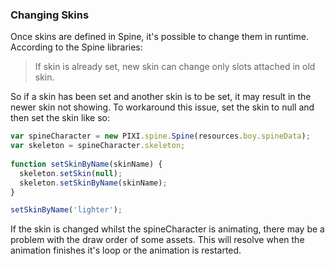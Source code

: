 ### Changing Skins
Once skins are defined in Spine, it's possible to change them in runtime. According to the Spine libraries:
>If skin is already set, new skin can change only slots attached in old skin.

So if a skin has been set and another skin is to be set, it may result in the newer skin not showing. To workaround this issue, set the skin to null and then set the skin like so:

```js
var spineCharacter = new PIXI.spine.Spine(resources.boy.spineData);
var skeleton = spineCharacter.skeleton;
 
function setSkinByName(skinName) {
  skeleton.setSkin(null);
  skeleton.setSkinByName(skinName);
}

setSkinByName('lighter');

```
If the skin is changed whilst the spineCharacter is animating, there may be a problem with the draw order of some assets. This will resolve when the animation finishes it's loop or the animation is restarted.

